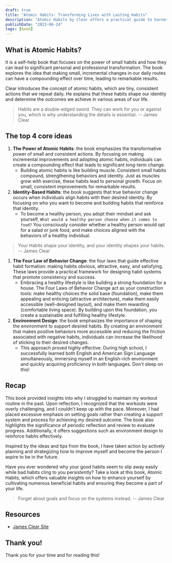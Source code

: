 ```yaml
---
draft: true
title: "Atomic Habits: Transforming Lives with Lasting Habits"
description: "Atomic Habits by Clear offers a practical guide to harnessing the power of small habits for remarkable personal transformation."
publishDate: "2023-06-24"
tags: [book]
---
```


## What is Atomic Habits?

It is a self-help book that focuses on the power of small habits and how they can lead to significant personal and professional transformation. The book explores the idea that making small, incremental changes in our daily routes can have a compounding effect over time, leading to remarkable results.

Clear introduces the concept of atomic habits, which are tiny, consistent actions that we repeat daily. He explains that these habits shape our identity and determine the outcomes we achieve in various areas of our life.

> Habits are a double-edged sword. They can work for you or against you, which is why understanding the details is essential. -- James Clear

## The top 4 core ideas

1. **The Power of Atomic Habits**: the book emphasizes the transformative power of small and consistent actions. By focusing on making incremental improvements and adopting atomic habits, individuals can create a compounding effect that leads to significant long-term change.
   - Building atomic habits is like building muscle. Consistent small habits compound, strengthening behaviors and identity. Just as muscles grow with exercise, these habits lead to personal growth. Focus on small, consistent improvements for remarkable results.
2. **Identity-Based Habits**: the book suggests that true behavior change occurs when individuals align habits with their desired identity. By focusing on who you want to become and building habits that reinforce that identity.
   - To become a healthy person, you adopt their mindset and ask yourself, `What would a healthy person choose when it comes to food?` You consciously consider whether a healthy person would opt for a salad or junk food, and make choices aligned with the behaviors of a healthy individual.

> Your Habits shape your identity, and your identity shapes your habits. -- James Clear

1. **The Four Law of Behavior Change**: the four laws that guide effective habit formation: making habits obvious, attractive, easy, and satisfying. These laws provide a practical framework for designing habit systems that promote consistency and success.
   - Embracing a healthy lifestyle is like building a strong foundation for a house. The Four Laws of Behavior Change act as your construction tools: make healthy choices the solid base (foundation), make them appealing and enticing (attractive architecture), make them easily accessible (well-designed layout), and make them rewarding (comfortable living space). By building upon this foundation, you create a sustainable and fulfilling healthy lifestyle.
2. **Environment Design**: the book emphasizes the importance of shaping the environment to support desired habits. By creating an environment that makes positive behaviors more accessible and reducing the friction associated with negative habits, individuals can increase the likelihood of sticking to their desired changes.
   - This approach proved highly effective. During high school, I successfully learned both English and American Sign Language simultaneously, immersing myself in an English-rich environment and quickly acquiring proficiency in both languages. Don't sleep on this!

## Recap

This book provided insights into why I struggled to maintain my workout routine in the past. Upon reflection, I recognized that the workouts were overly challenging, and I couldn't keep up with the pace. Moreover, I had placed excessive emphasis on setting goals rather than creating a support system and process for achieving my desired outcome. The book also highlights the significance of periodic reflection and review to evaluate progress. Additionally, it offers suggestions such as environment design to reinforce habits effectively.

Inspired by the ideas and tips from the book, I have taken action by actively planning and strategizing how to improve myself and become the person I aspire to be in the future.

Have you ever wondered why your good habits seem to slip away easily while bad habits cling to you persistently? Take a look at this book, Atomic Habits, which offers valuable insights on how to enhance yourself by cultivating numerous beneficial habits and ensuring they become a part of your life.

> Forget about goals and focus on the systems instead. -- James Clear

## Resources

- <a href="https://jamesclear.com/" target="_blank" rel="noopener noreferrer">James Clear Site</a>

## Thank you!

Thank you for your time and for reading this!
